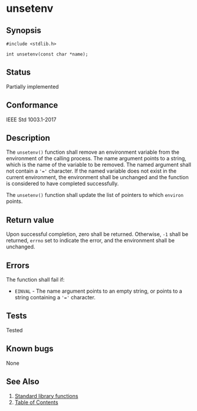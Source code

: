 # unsetenv

## Synopsis

`#include <stdlib.h>`

`int unsetenv(const char *name);`

## Status

Partially implemented

## Conformance

IEEE Std 1003.1-2017

## Description

The `unsetenv()` function shall remove an environment variable from the environment of the calling process. The name
argument points to a string, which is the name of the variable to be removed. The named argument shall not contain
a `'='` character. If the named variable does not exist in the current environment, the environment shall be
unchanged and the function is considered to have completed successfully.

The `unsetenv()` function shall update the list of pointers to which `environ` points.

## Return value

Upon successful completion, zero shall be returned. Otherwise, `-1` shall be returned, `errno` set to indicate the
error, and the environment shall be unchanged.

## Errors

The function shall fail if:

* `EINVAL` - The name argument points to an empty string, or points to a string containing a `'='` character.

## Tests

Tested

## Known bugs

None

## See Also

1. [Standard library functions](../functions.md)
2. [Table of Contents](../../../README.md)
